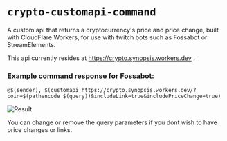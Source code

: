# `crypto-customapi-command`

A custom api that returns a cryptocurrency's price and price change, built with CloudFlare Workers, for use with twitch bots such as Fossabot or StreamElements.

This api currently resides at https://crypto.synopsis.workers.dev .


### Example command response for Fossabot:

```
@$(sender), $(customapi https://crypto.synopsis.workers.dev/?coin=$(pathencode $(query))&includeLink=true&includePriceChange=true)
```

![Result](https://i.imgur.com/BSkZG2N.png)

You can change or remove the query parameters if you dont wish to have price changes or links.
